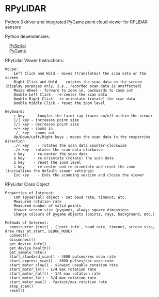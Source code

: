 # RPyLIDAR
Python 3 driver and integrated PyGame point cloud viewer for RPLIDAR sensors

Python dependencies:

&emsp;[PySerial](https://pythonhosted.org/pyserial/)<br>
&emsp;[PyGame](https://www.pygame.org)

RPyLidar Viewer Instructions:

    Mouse: 
        Left Click and Hold - moves (translates) the scan data on the screen
        Right Click and Hold -  rotates the scan data on the screen (display purposes only, i.e., recorded scan data is unaffected)
        Mouse Wheel - forward to zoom in, backwards to zoom out
        Double Left Click - re-center the scan data
        Double Right Click - re-orientate (rotate) the scan data
        Double Middle Click - reset the zoom level

    Keyboard:
        r key    - toogles the faint ray traces on/off within the viewer
        [/{ key - increases point size
        ]/} key - decreases point size
        =/+ key - zooms in
        -/_ key - zooms out
        Up/Down/Left/Right keys - moves the scan data in the respective direction
        ,/< key    - rotates the scan data counter-clockwise
        ./> key - rotates the scan data clockwise
        c key    - re-center the scan data
        o key    - re-orientate (rotate) the scan data
        z key    - reset the zoom level
        i key    - re-center and re-orientate and reset the zoom (initializes the default viewer settings)
        Esc key    - Ends the scanning session and closes the viewer
        
RPyLidar Class Object

    Properties of Interest:
        COM (pyserial) object - set baud rate, timeout, etc.
        Measured rotation rate
        Measured number of valid points
        Viewer screen size (pygame), always square dimensions
        Change colours of pygame objects (points, rays, background, etc.)
   
    Methods of Interest:
      constructor (init) - ('port info', baud_rate, timeout, screen_size, draw_rays_at_start, DEBUG_MODE)
	  connect()
	  disconnect()
	  get_device_info()
	  get_device_health()
	  get_sample_rate()
	  start_standard_scan() - 4000 pulses/rec scan rate
	  start_express_scan() - 8000 pulses/sec scan rate
	  start_motor_slow() - slowest useable rotation rate
	  start_motor_14() - 1/4 max rotation rate
	  start_motor_half() - 1/2 max rotation rate
	  start_motor_34() - 3/4 max rotation rate
	  start_motor_max() - fastest/max rotation rate
	  stop_scan()
	  reset()
    
    
